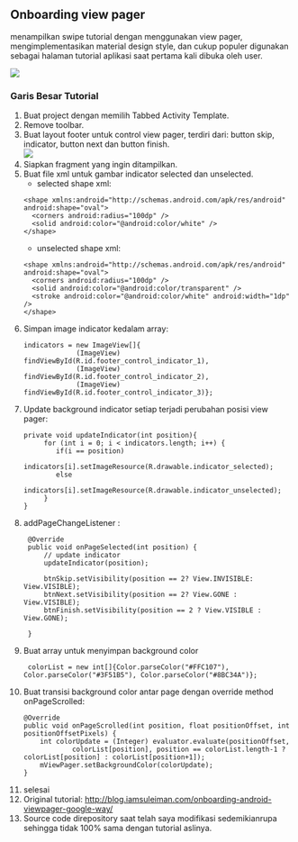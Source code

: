 ## Onboarding view pager
menampilkan swipe tutorial dengan menggunakan view pager, mengimplementasikan material design style, dan cukup populer digunakan sebagai halaman tutorial aplikasi saat pertama kali dibuka oleh user. 

<img src="https://media.giphy.com/media/xUPGcFkluhGnL08rsI/giphy.gif" />

### Garis Besar Tutorial
1. Buat project dengan memilih Tabbed Activity Template. 
2. Remove toolbar. 
3. Buat layout footer untuk control view pager, terdiri dari: button skip, indicator, button next dan button finish.  
   <img src='https://i.imgur.com/lzFhSA3.png' />  
4. Siapkan fragment yang ingin ditampilkan. 
5. Buat file xml untuk gambar indicator selected dan unselected.  
    * selected shape xml:  
    ```
    <shape xmlns:android="http://schemas.android.com/apk/res/android" android:shape="oval">
      <corners android:radius="100dp" />
      <solid android:color="@android:color/white" />
    </shape>
    ```
    * unselected shape xml:  
    ```
    <shape xmlns:android="http://schemas.android.com/apk/res/android" android:shape="oval">
      <corners android:radius="100dp" />
      <solid android:color="@android:color/transparent" />
      <stroke android:color="@android:color/white" android:width="1dp" />
    </shape>
    ```
6. Simpan image indicator kedalam array: 
   ```
   indicators = new ImageView[]{
                (ImageView) findViewById(R.id.footer_control_indicator_1),
                (ImageView) findViewById(R.id.footer_control_indicator_2),
                (ImageView) findViewById(R.id.footer_control_indicator_3)};
   ```
7. Update background indicator setiap terjadi perubahan posisi view pager:  
   ```
   private void updateIndicator(int position){
        for (int i = 0; i < indicators.length; i++) {
           if(i == position)
                indicators[i].setImageResource(R.drawable.indicator_selected);
           else
                indicators[i].setImageResource(R.drawable.indicator_unselected);
        }
   }
   ```  
8. addPageChangeListener : 
   ```
    @Override
    public void onPageSelected(int position) {
        // update indicator
        updateIndicator(position);
        
        btnSkip.setVisibility(position == 2? View.INVISIBLE: View.VISIBLE);
        btnNext.setVisibility(position == 2? View.GONE : View.VISIBLE);
        btnFinish.setVisibility(position == 2 ? View.VISIBLE : View.GONE);

    }
   ```
9. Buat array untuk menyimpan background color  
   ```
    colorList = new int[]{Color.parseColor("#FFC107"), Color.parseColor("#3F51B5"), Color.parseColor("#8BC34A")};
   ```
10. Buat transisi background color antar page dengan override method onPageScrolled: 
    ```
    @Override
    public void onPageScrolled(int position, float positionOffset, int positionOffsetPixels) {
        int colorUpdate = (Integer) evaluator.evaluate(positionOffset,
                colorList[position], position == colorList.length-1 ? colorList[position] : colorList[position+1]);
        mViewPager.setBackgroundColor(colorUpdate);
    }
    ```
11. selesai
12. Original tutorial: http://blog.iamsuleiman.com/onboarding-android-viewpager-google-way/ 
13. Source code direpository saat telah saya modifikasi sedemikianrupa sehingga tidak 100% sama dengan tutorial aslinya. 
